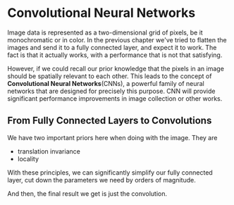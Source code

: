 # Convolutional Neural Networks

Image data is represented as a two-dimensional grid of pixels, be it
monochromatic or in color.
In the previous chapter we've tried to flatten the images and send it to
a fully connected layer, and expect it to work.
The fact is that it actually works, with a performance that is not that
satisfying.

However, if we could recall our prior knowledge that the pixels in an image
should be spatially relevant to each other.
This leads to the concept of **Convolutional Neural Networks**(CNNs), a
powerful family of neural networks that are designed for precisely this
purpose. CNN will provide significant performance improvements in image
collection or other works.

## From Fully Connected Layers to Convolutions

We have two important priors here when doing with the image.
They are

* translation invariance
* locality

With these principles, we can significantly simplify our fully connected
layer, cut down the parameters we need by orders of magnitude.

And then, the final result we get is just the convolution.
